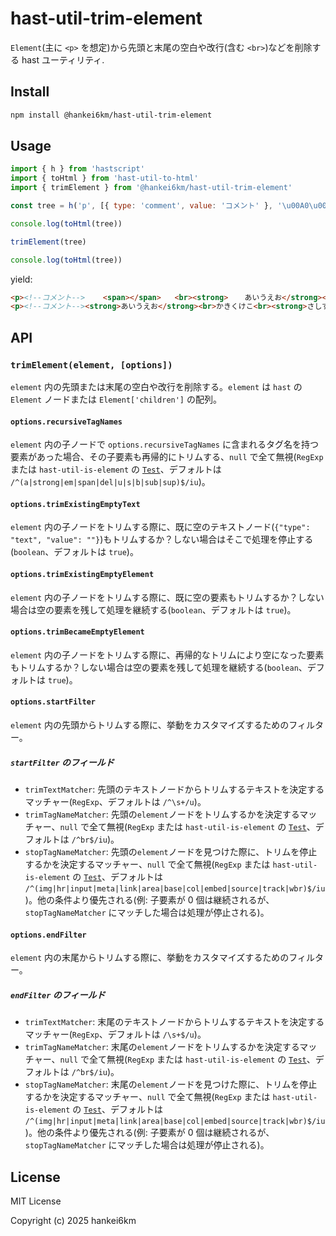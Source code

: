# hast-util-trim-element

`Element`(主に `<p>` を想定)から先頭と末尾の空白や改行(含む `<br>`)などを削除する hast ユーティリティ.

## Install

```sh
npm install @hankei6km/hast-util-trim-element
```

## Usage

```js
import { h } from 'hastscript'
import { toHtml } from 'hast-util-to-html'
import { trimElement } from '@hankei6km/hast-util-trim-element'

const tree = h('p', [{ type: 'comment', value: 'コメント' }, '\u00A0\u00A0\u00A0\u00A0', h('span', []), '   ', h('br'), h('strong', '  \u3000あいうえお'), h('br'), 'かきくけこ', h('br'), h('strong', ['さしすせそ   ']), h('br'), '   '])

console.log(toHtml(tree))

trimElement(tree)

console.log(toHtml(tree))
```

yield:

```html
<p><!--コメント-->    <span></span>   <br><strong>  　あいうえお</strong><br>かきくけこ<br><strong>さしすせそ   </strong><br>   </p>
<p><!--コメント--><strong>あいうえお</strong><br>かきくけこ<br><strong>さしすせそ</strong></p>
```

## API

### `trimElement(element, [options])`

`element` 内の先頭または末尾の空白や改行を削除する。`element` は `hast` の `Element` ノードまたは `Element['children']` の配列。

#### `options.recursiveTagNames`

`element` 内の子ノードで `options.recursiveTagNames` に含まれるタグ名を持つ要素があった場合、その子要素も再帰的にトリムする、`null` で全て無視(`RegExp` または `hast-util-is-element` の [`Test`](https://github.com/syntax-tree/hast-util-is-element?tab=readme-ov-file#test)、デフォルトは `/^(a|strong|em|span|del|u|s|b|sub|sup)$/iu`)。

#### `options.trimExistingEmptyText`

`element` 内の子ノードをトリムする際に、既に空のテキストノード(`{"type": "text", "value": ""}`)もトリムするか？しない場合はそこで処理を停止する(`boolean`、デフォルトは `true`)。

#### `options.trimExistingEmptyElement`

`element` 内の子ノードをトリムする際に、既に空の要素もトリムするか？しない場合は空の要素を残して処理を継続する(`boolean`、デフォルトは `true`)。

#### `options.trimBecameEmptyElement`

`element` 内の子ノードをトリムする際に、再帰的なトリムにより空になった要素もトリムするか？しない場合は空の要素を残して処理を継続する(`boolean`、デフォルトは `true`)。

#### `options.startFilter`

`element` 内の先頭からトリムする際に、挙動をカスタマイズするためのフィルター。

##### `startFilter` のフィールド

- `trimTextMatcher`: 先頭のテキストノードからトリムするテキストを決定するマッチャー(`RegExp`、デフォルトは `/^\s+/u`)。
- `trimTagNameMatcher`: 先頭の`element`ノードをトリムするかを決定するマッチャー、`null` で全て無視(`RegExp` または `hast-util-is-element` の [`Test`](https://github.com/syntax-tree/hast-util-is-element?tab=readme-ov-file#test)、デフォルトは `/^br$/iu`)。
- `stopTagNameMatcher`: 先頭の`element`ノードを見つけた際に、トリムを停止するかを決定するマッチャー、`null` で全て無視(`RegExp` または `hast-util-is-element` の [`Test`](https://github.com/syntax-tree/hast-util-is-element?tab=readme-ov-file#test)、デフォルトは `/^(img|hr|input|meta|link|area|base|col|embed|source|track|wbr)$/iu`)。他の条件より優先される(例: 子要素が 0 個は継続されるが、`stopTagNameMatcher` にマッチした場合は処理が停止される)。

#### `options.endFilter`

`element` 内の末尾からトリムする際に、挙動をカスタマイズするためのフィルター。

##### `endFilter` のフィールド

- `trimTextMatcher`: 末尾のテキストノードからトリムするテキストを決定するマッチャー(`RegExp`、デフォルトは `/\s+$/u`)。
- `trimTagNameMatcher`: 末尾の`element`ノードをトリムするかを決定するマッチャー、`null` で全て無視(`RegExp` または `hast-util-is-element` の [`Test`](https://github.com/syntax-tree/hast-util-is-element?tab=readme-ov-file#test)、デフォルトは `/^br$/iu`)。
- `stopTagNameMatcher`: 末尾の`element`ノードを見つけた際に、トリムを停止するかを決定するマッチャー、`null` で全て無視(`RegExp` または `hast-util-is-element` の [`Test`](https://github.com/syntax-tree/hast-util-is-element?tab=readme-ov-file#test)、デフォルトは `/^(img|hr|input|meta|link|area|base|col|embed|source|track|wbr)$/iu`)。他の条件より優先される(例: 子要素が 0 個は継続されるが、`stopTagNameMatcher` にマッチした場合は処理が停止される)。

## License

MIT License

Copyright (c) 2025 hankei6km
